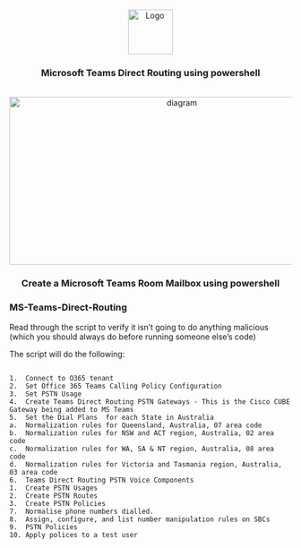 <a name="readme-top"></a>
<!--

<!-- PROJECT LOGO -->
<br />
<div align="center">
  <a href="https://testit.vc/">
    <img src="Images/logo.png" alt="Logo" width="80" height="80">
  </a>
  <h3 align="center">Microsoft Teams Direct Routing using powershell</h3>
</div>

<br />
<div align="center">
  <a href="https://testit.vc/">
    <img src="https://testit.vc/wp-content/uploads/2023/11/MS-Teams-Direct-Routing-1024x502.png" alt="diagram" width="600" height="300">
  </a>
  <h3 align="center">Create a Microsoft Teams Room Mailbox using powershell</h3>
</div>

### MS-Teams-Direct-Routing

Read through the script to verify it isn’t going to do anything malicious (which you should always do before running someone else’s code)


The script will do the following:
```
 
1.	Connect to O365 tenant
2.	Set Office 365 Teams Calling Policy Configuration
3.	Set PSTN Usage
4.	Create Teams Direct Routing PSTN Gateways - This is the Cisco CUBE Gateway being added to MS Teams
5.	Set the Dial Plans  for each State in Australia
a.	Normalization rules for Queensland, Australia, 07 area code
b.	Normalization rules for NSW and ACT region, Australia, 02 area code
c.	Normalization rules for WA, SA & NT region, Australia, 08 area code
d.	Normalization rules for Victoria and Tasmania region, Australia, 03 area code
6.	Teams Direct Routing PSTN Voice Components
1.	Create PSTN Usages
2.	Create PSTN Routes
3.	Create PSTN Policies
7.	Normalise phone numbers dialled.
8.	Assign, configure, and list number manipulation rules on SBCs
9.	PSTN Policies
10.	Apply polices to a test user
 


```
